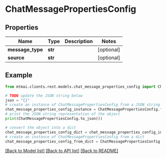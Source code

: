# ChatMessagePropertiesConfig


## Properties

Name | Type | Description | Notes
------------ | ------------- | ------------- | -------------
**message_type** | **str** |  | [optional] 
**source** | **str** |  | [optional] 

## Example

```python
from mtmai.clients.rest.models.chat_message_properties_config import ChatMessagePropertiesConfig

# TODO update the JSON string below
json = "{}"
# create an instance of ChatMessagePropertiesConfig from a JSON string
chat_message_properties_config_instance = ChatMessagePropertiesConfig.from_json(json)
# print the JSON string representation of the object
print(ChatMessagePropertiesConfig.to_json())

# convert the object into a dict
chat_message_properties_config_dict = chat_message_properties_config_instance.to_dict()
# create an instance of ChatMessagePropertiesConfig from a dict
chat_message_properties_config_from_dict = ChatMessagePropertiesConfig.from_dict(chat_message_properties_config_dict)
```
[[Back to Model list]](../README.md#documentation-for-models) [[Back to API list]](../README.md#documentation-for-api-endpoints) [[Back to README]](../README.md)


